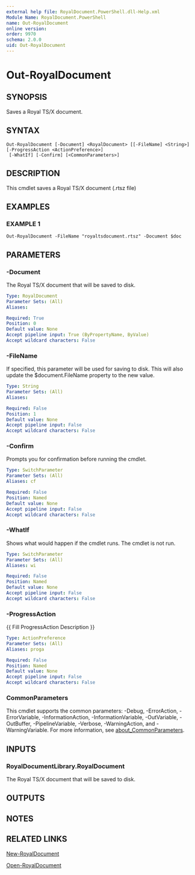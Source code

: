 ```yaml
---
external help file: RoyalDocument.PowerShell.dll-Help.xml
Module Name: RoyalDocument.PowerShell
name: Out-RoyalDocument
online version:
order: 9970
schema: 2.0.0
uid: Out-RoyalDocument
---
```


# Out-RoyalDocument

## SYNOPSIS
Saves a Royal TS/X document.

## SYNTAX

```
Out-RoyalDocument [-Document] <RoyalDocument> [[-FileName] <String>] [-ProgressAction <ActionPreference>]
 [-WhatIf] [-Confirm] [<CommonParameters>]
```

## DESCRIPTION
This cmdlet saves a Royal TS/X document (.rtsz file)

## EXAMPLES

### EXAMPLE 1
```
Out-RoyalDocument -FileName "royaltsdocument.rtsz" -Document $doc
```

## PARAMETERS

### -Document
The Royal TS/X document that will be saved to disk.

```yaml
Type: RoyalDocument
Parameter Sets: (All)
Aliases:

Required: True
Position: 0
Default value: None
Accept pipeline input: True (ByPropertyName, ByValue)
Accept wildcard characters: False
```

### -FileName
If specified, this parameter will be used for saving to disk.
This will also update the $document.FileName property to the new value.

```yaml
Type: String
Parameter Sets: (All)
Aliases:

Required: False
Position: 1
Default value: None
Accept pipeline input: False
Accept wildcard characters: False
```

### -Confirm
Prompts you for confirmation before running the cmdlet.

```yaml
Type: SwitchParameter
Parameter Sets: (All)
Aliases: cf

Required: False
Position: Named
Default value: None
Accept pipeline input: False
Accept wildcard characters: False
```

### -WhatIf
Shows what would happen if the cmdlet runs.
The cmdlet is not run.

```yaml
Type: SwitchParameter
Parameter Sets: (All)
Aliases: wi

Required: False
Position: Named
Default value: None
Accept pipeline input: False
Accept wildcard characters: False
```

### -ProgressAction
{{ Fill ProgressAction Description }}

```yaml
Type: ActionPreference
Parameter Sets: (All)
Aliases: proga

Required: False
Position: Named
Default value: None
Accept pipeline input: False
Accept wildcard characters: False
```

### CommonParameters
This cmdlet supports the common parameters: -Debug, -ErrorAction, -ErrorVariable, -InformationAction, -InformationVariable, -OutVariable, -OutBuffer, -PipelineVariable, -Verbose, -WarningAction, and -WarningVariable. For more information, see [about_CommonParameters](http://go.microsoft.com/fwlink/?LinkID=113216).

## INPUTS

### RoyalDocumentLibrary.RoyalDocument
The Royal TS/X document that will be saved to disk.

## OUTPUTS

## NOTES

## RELATED LINKS

[New-RoyalDocument]()

[Open-RoyalDocument]()

